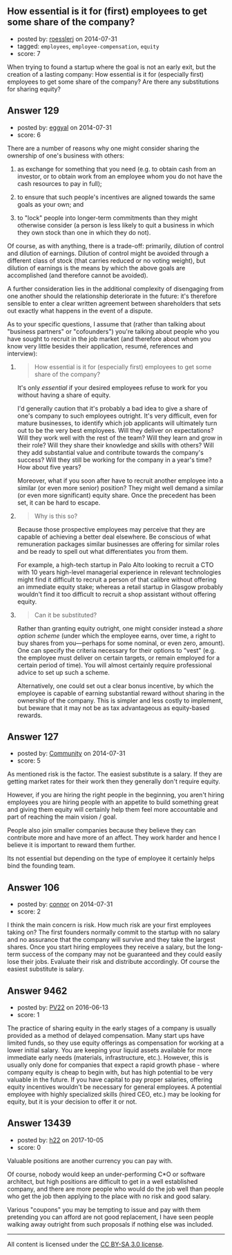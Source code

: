 ## How essential is it for (first) employees to get some share of the company?

- posted by: [roesslerj](https://stackexchange.com/users/23517/roesslerj) on 2014-07-31
- tagged: `employees`, `employee-compensation`, `equity`
- score: 7

<p>When trying to found a startup where the goal is not an early exit, but the creation of a lasting company: How essential is it for (especially first) employees to get some share of the company? Are there any substitutions for sharing equity?</p>



## Answer 129

- posted by: [eggyal](https://stackexchange.com/users/310184/eggyal) on 2014-07-31
- score: 6

<p>There are a number of reasons why one might consider sharing the ownership of one's business with others:</p>

<ol>
<li><p>as exchange for something that you need (e.g. to obtain cash from an investor, or to obtain work from an employee whom you do not have the cash resources to pay in full);</p></li>
<li><p>to ensure that such people's incentives are aligned towards the same goals as your own; and</p></li>
<li><p>to "lock" people into longer-term commitments than they might otherwise consider (a person is less likely to quit a business in which they own stock than one in which they do not).</p></li>
</ol>

<p>Of course, as with anything, there is a trade-off: primarily, dilution of control and dilution of earnings.  Dilution of control might be avoided through a different class of stock (that carries reduced or no voting weight), but dilution of earnings is the means by which the above goals are accomplished (and therefore cannot be avoided).</p>

<p>A further consideration lies in the additional complexity of disengaging from one another should the relationship deteriorate in the future: it's therefore sensible to enter a clear written agreement between shareholders that sets out exactly what happens in the event of a dispute.</p>

<p>As to your specific questions, I assume that (rather than talking about "business partners" or "cofounders") you're talking about people who you have sought to recruit in the job market (and therefore about whom you know very little besides their application, resumé, references and interview):</p>

<ol>
<li><blockquote>
  <p>How essential is it for (especially first) employees to get some share of the company?</p>
</blockquote>

<p>It's only <em>essential</em> if your desired employees refuse to work for you without having a share of equity.</p>

<p>I'd generally caution that it's probably a bad idea to give a share of one's company to such employees outright.  It's very difficult, even for mature businesses, to identify which job applicants will ultimately turn out to be the very best employees.  Will they deliver on expectations?  Will they work well with the rest of the team?  Will they learn and grow in their role?  Will they share their knowledge and skills with others?  Will they add substantial value and contribute towards the company's success?  Will they still be working for the company in a year's time?  How about five years?</p>

<p>Moreover, what if you soon after have to recruit another employee into a similar (or even more senior) position?  They might well demand a similar (or even more significant) equity share.  Once the precedent has been set, it can be hard to escape.</p></li>
<li><blockquote>
  <p>Why is this so?</p>
</blockquote>

<p>Because those prospective employees may perceive that they are capable of achieving a better deal elsewhere.  Be conscious of what remuneration packages similar businesses are offering for similar roles and be ready to spell out what differentiates you from them.</p>

<p>For example, a high-tech startup in Palo Alto looking to recruit a CTO with 10 years high-level managerial experience in relevant technologies might find it difficult to recruit a person of that calibre without offering an immediate equity stake; whereas a retail startup in Glasgow probably wouldn't find it too difficult to recruit a shop assistant without offering equity.</p></li>
<li><blockquote>
  <p>Can it be substituted?</p>
</blockquote>

<p>Rather than granting equity outright, one might consider instead a <em>share option scheme</em> (under which the employee earns, over time, a right to buy shares from you&mdash;perhaps for some nominal, or even zero, amount).  One can specify the criteria necessary for their options to "vest" (e.g. the employee must deliver on certain targets, or remain employed for a certain period of time).  You will almost certainly require professional advice to set up such a scheme.</p>

<p>Alternatively, one could set out a clear bonus incentive, by which the employee is capable of earning substantial reward without sharing in the ownership of the company.  This is simpler and less costly to implement, but beware that it may not be as tax advantageous as equity-based rewards.</p></li>
</ol>



## Answer 127

- posted by: [Community](https://stackexchange.com/users/-1/community) on 2014-07-31
- score: 5

<p>As mentioned risk is the factor. The easiest substitute is a salary. If they are getting market rates for their work then they generally don't require equity.</p>

<p>However, if you are hiring the right people in the beginning, you aren't hiring employees you are hiring people with an appetite to build something great and giving them equity will certainly help them feel more accountable and part of reaching the main vision / goal.</p>

<p>People also join smaller companies because they believe they can contribute more and have more of an affect. They work harder and hence I believe it is important to reward them further.</p>

<p>Its not essential but depending on the type of employee it certainly helps bind the founding team.</p>



## Answer 106

- posted by: [connor](https://stackexchange.com/users/392995/connor) on 2014-07-31
- score: 2

<p>I think the main concern is risk. How much risk are your first employees taking on? The first founders normally commit to the startup with no salary and no assurance that the company will survive and they take the largest shares. Once you start hiring employees they receive a salary, but the long-term success of the company may not be guaranteed and they could easily lose their jobs. Evaluate their risk and distribute accordingly. Of course the easiest substitute is salary. </p>



## Answer 9462

- posted by: [PV22](https://stackexchange.com/users/8264469/pv22) on 2016-06-13
- score: 1

<p>The practice of sharing equity in the early stages of a company is usually provided as a method of delayed compensation. Many start ups have limited funds, so they use equity offerings as compensation for working at a lower initial salary. You are keeping your liquid assets available for more immediate early needs (materials, infrastructure, etc.). However, this is usually only done for companies that expect a rapid growth phase - where company equity is cheap to begin with, but has high potential to be very valuable in the future. If you have capital to pay proper salaries, offering equity incentives wouldn't be necessary for general employees. A potential employee with highly specialized skills (hired CEO, etc.) may be looking for equity, but it is your decision to offer it or not. </p>



## Answer 13439

- posted by: [h22](https://stackexchange.com/users/167824/h22) on 2017-10-05
- score: 0

<p>Valuable positions are another currency you can pay with. </p>

<p>Of course, nobody would keep an under-performing C*O or software architect, but high positions are difficult to get in a well established company, and there are more people who would do the job well than people who get the job then applying to the place with no risk and good salary. </p>

<p>Various "coupons" you may be tempting to issue and pay with them pretending you can afford are not good replacement, I have seen people walking away outright from such proposals if nothing else was included.</p>




---

All content is licensed under the [CC BY-SA 3.0 license](https://creativecommons.org/licenses/by-sa/3.0/).
